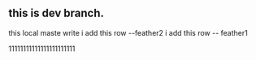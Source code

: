 ## this is dev branch.
this local maste write
i add this row --feather2
i add this row   -- feather1

11111111111111111111111
